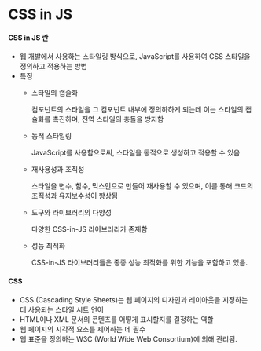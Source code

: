 # CSS in JS

#### CSS in JS 란

* 웹 개발에서 사용하는 스타일링 방식으로, JavaScript를 사용하여 CSS 스타일을 정의하고 적용하는 방법
* 특징
  *   스타일의 캡슐화

      컴포넌트의 스타일을 그 컴포넌트 내부에 정의하하게 되는데 이는 스타일의 캡슐화를 촉진하며, 전역 스타일의 충돌을 방지함
  *   동적 스타일링

      JavaScript를 사용함으로써, 스타일을 동적으로 생성하고 적용할 수 있음
  *   재사용성과 조직성

      스타일을 변수, 함수, 믹스인으로 만들어 재사용할 수 있으며, 이를 통해 코드의 조직성과 유지보수성이 향상됨
  *   도구와 라이브러리의 다양성

      다양한 CSS-in-JS 라이브러리가 존재함
  *   성능 최적화

      CSS-in-JS 라이브러리들은 종종 성능 최적화를 위한 기능을 포함하고 있음.

#### CSS

* CSS (Cascading Style Sheets)는 웹 페이지의 디자인과 레이아웃을 지정하는 데 사용되는 스타일 시트 언어
* HTML이나 XML 문서의 콘텐츠를 어떻게 표시할지를 결정하는 역할
* 웹 페이지의 시각적 요소를 제어하는 데 필수
* 웹 표준을 정의하는 W3C (World Wide Web Consortium)에 의해 관리됨.
